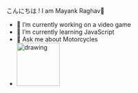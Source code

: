 こんにちは ! I am Mayank Raghav👋

- 🔭 I’m currently working on a video game
- 🌱 I’m currently learning JavaScript
- 💬 Ask me about Motorcycles
- [<img src="https://content.linkedin.com/content/dam/me/business/en-us/amp/brand-site/v2/bg/LI-Logo.svg.original.svg" alt="drawing" width="100"/>](https://www.linkedin.com/in/mayank-raghav-92ba5a212/)
